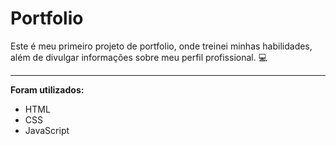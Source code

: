 # Portfolio



Este é meu primeiro projeto de portfolio, onde treinei minhas habilidades, além de divulgar informações sobre meu perfil profissional.  💻

------

**Foram utilizados:**



- HTML
- CSS
- JavaScript



